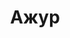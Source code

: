 --- 
title: "Ажур" 
site: "www.azhoor.narod.ru" 
town: "Севастополь" 
tel: ["+38(050) 287-49-31, +38(050) 987-97-43, +38(0692) 46-09-54"] 
address: "Россия, АР Крым, г. Севастополь, ул. Актюбинская 37" 
mail: "azhoor@yandex.ru" 
--- 